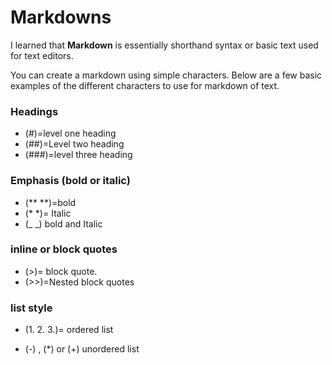 # **Markdowns**

I learned that **Markdown** is essentially shorthand syntax or basic text used for text editors.

You can create a markdown using simple characters. Below are a few basic examples of the different characters to use for markdown of text.

### Headings 

- (#)=level one heading 
- (##)=Level two heading
- (###)=level three heading 

### Emphasis (bold or italic)

* (** **)=bold 
* (* *)= Italic
* (_ _) bold and Italic

### inline or block quotes 

- (>)= block quote. 
- (>>)=Nested block quotes

### list style

- (1. 2. 3.)= ordered list 

- (-) , (*) or (+) unordered list 



